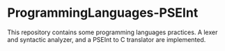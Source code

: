 # ProgrammingLanguages-PSEInt
This repository contains some programming languages practices. A lexer and syntactic analyzer, and a PSEInt to C translator are implemented.
